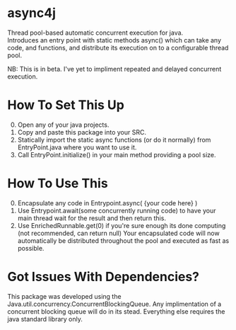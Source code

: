 # async4j
Thread pool-based automatic concurrent execution for java.  
Introduces an entry point with static methods async() which can take any code, and functions, and distribute its execution on to a configurable thread pool.

NB: This is in beta. I've yet to impliment repeated and delayed concurrent execution.

# How To Set This Up
0. Open any of your java projects. 
1. Copy and paste this package into your SRC. 
2. Statically import the static async functions (or do it normally) from EntryPoint.java where you want to use it.
3. Call EntryPoint.initialize() in your main method providing a pool size. 

# How To Use This
0. Encapsulate any code in Entrypoint.async( {your code here} )
1. Use Entrypoint.await(some concurrently running code) to have your main thread wait for the result and then return this.
2. Use EnrichedRunnable.get(0) if you're sure enough its done computing (not recommended, can return null)
Your encapsulated code will now automatically be distributed throughout the pool and executed as fast as possible.

# Got Issues With Dependencies?
This package was developed using the Java.util.concurrency.ConcurrentBlockingQueue. Any implimentation of a concurrent blocking queue will do in its stead. 
Everything else requires the java standard library only.
